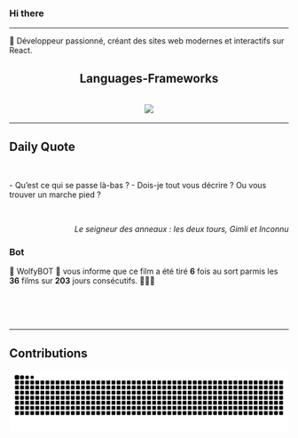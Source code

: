 ### Hi there
<hr/>
<p>
 🚀 Développeur passionné, créant des sites web modernes et interactifs sur React.
</p>
<h2 align="center">
 Languages-Frameworks
</h2>
<br/>
<div align="center">
 <a href="https://skillicons.dev">
  <img src="https://skillicons.dev/icons?i=react,nextjs,aws,docker,mongodb,python,express,django,html,css,tailwind,javascript,ts,nodejs,github"/>
 </a>
</div>
<hr/>
<div>
 <h2>
  Daily Quote
 </h2>
 <br/>
 <div>
  <p id="quote">
   - Qu’est ce qui se passe là-bas ?
- Dois-je tout vous décrire ? Ou vous trouver un marche pied ?
  </p>
 </div>
 <br>
  <div align="right">
   <p id="movie" style="text-align: right; font-style: italic;">
    Le seigneur des anneaux : les deux tours, Gimli et Inconnu
   </p>
  </div>
  <div>
   <h3>
    Bot
   </h3>
   <p id="bot">
    🤖 WolfyBOT 🤖 vous informe que ce film a été tiré <b>6</b> fois au sort parmis les <b>36</b> films sur <b>203</b> jours consécutifs. 🎲🎲🎲
   </p>
  </div>
  <br>
  </br>
 </br>
</div>
<hr/>
<div>
 <h2>
  Contributions
 </h2>
 <img alt="snake gif" src="https://github.com/Loupthevenin/Loupthevenin/blob/output/github-contribution-grid-snake-dark.svg"/>
</div>
